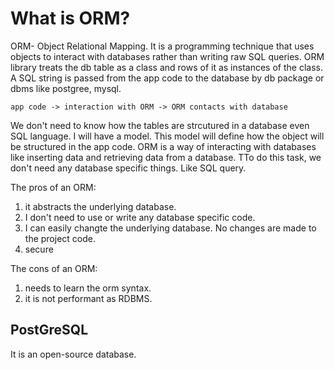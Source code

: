 # What is ORM?

ORM- Object Relational Mapping. It is a programming technique that uses objects to interact with databases rather than writing raw SQL queries. ORM library treats the db table as a class and rows of it as instances of the class. A SQL string is passed from the app code to the database by db package or dbms like postgree, mysql. 
```
app code -> interaction with ORM -> ORM contacts with database
```

We don't need to know how the tables are strcutured in a database even SQL language. I will have a model. This model will define how the object will be structured in the app code. 
ORM is a way of interacting with databases like inserting data and retrieving data from a database. TTo do this task, we don't need any database specific things. Like SQL query. 

The pros of an ORM:
1. it abstracts the underlying database.
2. I don't need to use or write any database specific code.
3. I can easily changte the underlying database. No changes are made to the project code.
4. secure

The cons of an ORM: 
1. needs to learn the orm syntax.
2. it is not performant as RDBMS.


## PostGreSQL
It is an open-source database.